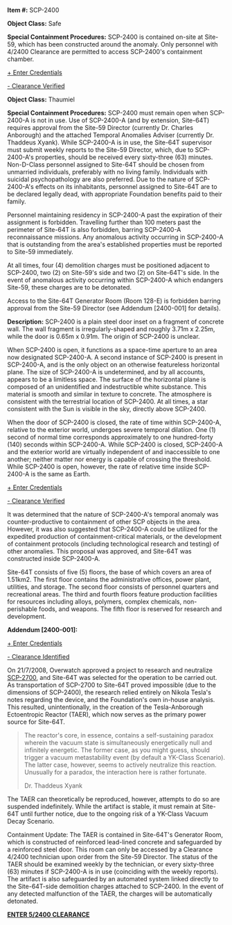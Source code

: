 **Item #:** SCP-2400

**Object Class:** Safe

**Special Containment Procedures:** SCP-2400 is contained on-site at Site-59, which has been constructed around the anomaly. Only personnel with 4/2400 Clearance are permitted to access SCP-2400's containment chamber.

[+ Enter Credentials](javascript:;)

[\- Clearance Verified](javascript:;)

**Object Class:** Thaumiel

**Special Containment Procedures:** SCP-2400 must remain open when SCP-2400-A is not in use. Use of SCP-2400-A (and by extension, Site-64T) requires approval from the Site-59 Director (currently Dr. Charles Anborough) and the attached Temporal Anomalies Adviser (currently Dr. Thaddeus Xyank). While SCP-2400-A is in use, the Site-64T supervisor must submit weekly reports to the Site-59 Director, which, due to SCP-2400-A's properties, should be received every sixty-three (63) minutes. Non-D-Class personnel assigned to Site-64T should be chosen from unmarried individuals, preferably with no living family. Individuals with suicidal psychopathology are also preferred. Due to the nature of SCP-2400-A's effects on its inhabitants, personnel assigned to Site-64T are to be declared legally dead, with appropriate Foundation benefits paid to their family.

Personnel maintaining residency in SCP-2400-A past the expiration of their assignment is forbidden. Travelling further than 100 meters past the perimeter of Site-64T is also forbidden, barring SCP-2400-A reconnaissance missions. Any anomalous activity occurring in SCP-2400-A that is outstanding from the area's established properties must be reported to Site-59 immediately.

At all times, four (4) demolition charges must be positioned adjacent to SCP-2400, two (2) on Site-59's side and two (2) on Site-64T's side. In the event of anomalous activity occurring within SCP-2400-A which endangers Site-59, these charges are to be detonated.

Access to the Site-64T Generator Room (Room 128-E) is forbidden barring approval from the Site-59 Director (see Addendum \[2400-001\] for details).

**Description:** SCP-2400 is a plain steel door inset on a fragment of concrete wall. The wall fragment is irregularly-shaped and roughly 3.71m x 2.25m, while the door is 0.65m x 0.91m. The origin of SCP-2400 is unclear.

When SCP-2400 is open, it functions as a space-time aperture to an area now designated SCP-2400-A. A second instance of SCP-2400 is present in SCP-2400-A, and is the only object on an otherwise featureless horizontal plane. The size of SCP-2400-A is undetermined, and by all accounts, appears to be a limitless space. The surface of the horizontal plane is composed of an unidentified and indestructible white substance. This material is smooth and similar in texture to concrete. The atmosphere is consistent with the terrestrial location of SCP-2400. At all times, a star consistent with the Sun is visible in the sky, directly above SCP-2400.

When the door of SCP-2400 is closed, the rate of time within SCP-2400-A, relative to the exterior world, undergoes severe temporal dilation. One (1) second of normal time corresponds approximately to one hundred-forty (140) seconds within SCP-2400-A. While SCP-2400 is closed, SCP-2400-A and the exterior world are virtually independent of and inaccessible to one another; neither matter nor energy is capable of crossing the threshold. While SCP-2400 is open, however, the rate of relative time inside SCP-2400-A is the same as Earth.

[+ Enter Credentials](javascript:;)

[\- Clearance Verified](javascript:;)

It was determined that the nature of SCP-2400-A's temporal anomaly was counter-productive to containment of other SCP objects in the area. However, it was also suggested that SCP-2400-A could be utilized for the expedited production of containment-critical materials, or the development of containment protocols (including technological research and testing) of other anomalies. This proposal was approved, and Site-64T was constructed inside SCP-2400-A.

Site-64T consists of five (5) floors, the base of which covers an area of 1.51km2. The first floor contains the administrative offices, power plant, utilities, and storage. The second floor consists of personnel quarters and recreational areas. The third and fourth floors feature production facilities for resources including alloys, polymers, complex chemicals, non-perishable foods, and weapons. The fifth floor is reserved for research and development.

**Addendum \[2400-001\]:**

[+ Enter Credentials](javascript:;)

[\- Clearance Identified](javascript:;)

On 21/7/2008, Overwatch approved a project to research and neutralize [SCP-2700](/scp-2700), and Site-64T was selected for the operation to be carried out. As transportation of SCP-2700 to Site-64T proved impossible (due to the dimensions of SCP-2400), the research relied entirely on Nikola Tesla's notes regarding the device, and the Foundation's own in-house analysis. This resulted, unintentionally, in the creation of the Tesla-Anborough Ectoentropic Reactor (TAER), which now serves as the primary power source for Site-64T.

> The reactor's core, in essence, contains a self-sustaining paradox wherein the vacuum state is simultaneously energetically null and infinitely energetic. The former case, as you might guess, should trigger a vacuum metastability event (by default a YK-Class Scenario). The latter case, however, seems to actively neutralize this reaction. Unusually for a paradox, the interaction here is rather fortunate.
> 
> Dr. Thaddeus Xyank

The TAER can theoretically be reproduced, however, attempts to do so are suspended indefinitely. While the artifact is stable, it must remain at Site-64T until further notice, due to the ongoing risk of a YK-Class Vacuum Decay Scenario.

Containment Update: The TAER is contained in Site-64T's Generator Room, which is constructed of reinforced lead-lined concrete and safeguarded by a reinforced steel door. This room can only be accessed by a Clearance 4/2400 technician upon order from the Site-59 Director. The status of the TAER should be examined weekly by the technician, or every sixty-three (63) minutes if SCP-2400-A is in use (coinciding with the weekly reports). The artifact is also safeguarded by an automated system linked directly to the Site-64T-side demolition charges attached to SCP-2400. In the event of any detected malfunction of the TAER, the charges will be automatically detonated.

**[ENTER 5/2400 CLEARANCE](/audio-transcript-2400-2700-anborough-xyank)**